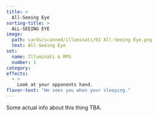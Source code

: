 ```yaml
---
title: >
  All-Seeing Eye
sorting-title: >
  ALL-SEEING EYE
image: 
  path: cards/scanned/illuminati/01 All-Seeing Eye.png
  text: All-Seeing Eye
set:
  name: Illuminati & RPG
  number: 1
category: 
effects: 
  - >
    Look at your opponents hand.
flavor-text: "He sees you when your sleeping."
---
```

Some actual info about this thing TBA.
